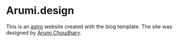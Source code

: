 # Arumi.design

This is an [astro](https://astro.build/) website created with the blog template. The site was designed by [Arumi Choudhary](https://www.linkedin.com/in/arumi-choudhary).
